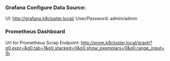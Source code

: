 ### Grafana Configure Data Source:
UI: http://grafana.k8cluster.local/
User/Password: admin/admin

### Prometheus Dashboard
Url for Prometheus Scrap Endpoint: http://prom.k8cluster.local/graph?g0.expr=&g0.tab=1&g0.stacked=0&g0.show_exemplars=0&g0.range_input=1h
